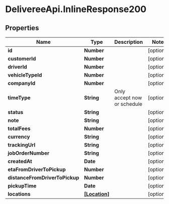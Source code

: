 # DelivereeApi.InlineResponse200

## Properties
Name | Type | Description | Notes
------------ | ------------- | ------------- | -------------
**id** | **Number** |  | [optional] 
**customerId** | **Number** |  | [optional] 
**driverId** | **Number** |  | [optional] 
**vehicleTypeId** | **Number** |  | [optional] 
**companyId** | **Number** |  | [optional] 
**timeType** | **String** | Only accept now or schedule | [optional] 
**status** | **String** |  | [optional] 
**note** | **String** |  | [optional] 
**totalFees** | **Number** |  | [optional] 
**currency** | **String** |  | [optional] 
**trackingUrl** | **String** |  | [optional] 
**jobOrderNumber** | **String** |  | [optional] 
**createdAt** | **Date** |  | [optional] 
**etaFromDriverToPickup** | **Number** |  | [optional] 
**distanceFromDriverToPickup** | **Number** |  | [optional] 
**pickupTime** | **Date** |  | [optional] 
**locations** | [**[Location]**](Location.md) |  | [optional] 


